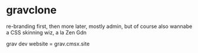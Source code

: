 # gravclone
re-branding first, then more later, mostly admin, but of course also wannabe a CSS skinning wiz, a la Zen Gdn

grav dev website = grav.cmsx.site
